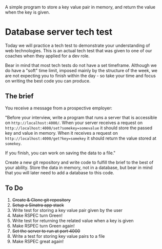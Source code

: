 A simple program to store a key value pair in memory, and return the value when the key is given.

# Database server tech test

Today we will practice a tech test to demonstrate your understanding of web technologies. This is an actual tech test that was given to one of our coaches when they applied for a dev role.

Bear in mind that most tech tests do not have a set timeframe. Although we do have a "soft" time limit, imposed mainly by the structure of the week, we are not expecting you to finish within the day - so take your time and focus on writing the best code you can produce.

## The brief

You receive a message from a prospective employer:

"Before your interview, write a program that runs a server that is accessible on `http://localhost:4000/`. When your server receives a request on `http://localhost:4000/set?somekey=somevalue` it should store the passed key and value in memory. When it receives a request on `http://localhost:4000/get?key=somekey` it should return the value stored at `somekey`.

If you finish, you can work on saving the data to a file."

Create a new git repository and write code to fulfill the brief to the best of your ability. Store the data in memory, not in a database, but bear in mind that you will later need to add a database to this code.

## To Do
1. ~~Create & Clone git repository~~
2. ~~Setup a Sinatra app stack~~
3. Write test for storing a key value pair given by the user
4. Make RSPEC turn Green!
5. Write test for returning the related value when a key is given
6. Make RSPEC turn Green again!
7. ~~Set the server to run at port 4000~~
8. Write a test for storing key value pairs to a file
9. Make RSPEC great again!

